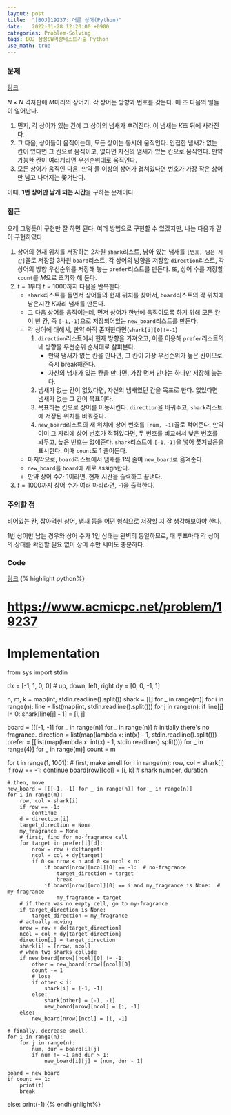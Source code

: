 ```yaml
---
layout: post
title:  "[BOJ]19237: 어른 상어(Python)"
date:   2022-01-28 12:20:00 +0900
categories: Problem-Solving
tags: BOJ 삼성SW역량테스트기출 Python
use_math: true
---
```


### 문제
[링크](https://www.acmicpc.net/problem/19237)

$N \times N$ 격자판에 $M$마리의 상어가. 각 상어는 방향과 번호를 갖는다. 매 초 다음의 일들이 일어난다.

1. 먼저, 각 상어가 있는 칸에 그 상어의 냄새가 뿌려진다. 이 냄새는 $K$초 뒤에 사라진다.
2. 그 다음, 상어들이 움직이는데, 모든 상어는 동시에 움직인다. 인접한 냄새가 없는 칸이 있다면 그 칸으로 움직이고, 없다면 자신의 냄새가 있는 칸으로 움직인다. 만약 가능한 칸이 여러개라면 우선순위대로 움직인다.
3. 모든 상어가 움직인 다음, 만약 둘 이상의 상어가 겹쳐있다면 번호가 가장 작은 상어만 남고 나머지는 쫓겨난다.

이때, **1번 상어만 남게 되는 시간**을 구하는 문제이다.

### 접근
으레 그렇듯이 구현만 잘 하면 된다. 여러 방법으로 구현할 수 있겠지만, 나는 다음과 같이 구현하였다.
1. 상어의 현재 위치를 저장하는 2차원 ```shark```리스트, 남아 있는 냄새를 ```[번호, 남은 시간]```꼴로 저장할 3차원 ```board```리스트, 각 상어의 방향을 저장할 ```direction```리스트, 각 상어의 방향 우선순위를 저장해 놓는 ```prefer```리스트를 만든다. 또, 상어 수를 저장할 ```count```를 $M$으로 초기화 해 둔다.
2. $t=1$부터 $t=1000$까지 다음을 반복한다:
    - ```shark```리스트를 돌면서 상어들의 현재 위치를 찾아서, ```board```리스트의 각 위치에 남은시간 $K$짜리 냄새를 만든다.
    - 그 다음 상어를 움직이는데, 먼저 상어가 한번에 움직이도록 하기 위해 모든 칸이 빈 칸, 즉 ```[-1,-1]```으로 저장되어있는 ```new_board```리스트를 만든다.
    - 각 상어에 대해서, 만약 아직 존재한다면(```shark[i][0]!=-1```)
        1. ```direction```리스트에서 현재 방향을 가져오고, 이를 이용해 ```prefer```리스트의 네 방향을 우선순위 순서대로 살펴본다.
            - 만약 냄새가 없는 칸을 만나면, 그 칸이 가장 우선순위가 높은 칸이므로 즉시 break해준다.
            - 자신의 냄새가 있는 칸을 만나면, 가장 먼저 만나는 하나만 저장해 놓는다.
        2. 냄새가 없는 칸이 없었다면, 자신의 냄새였던 칸을 목표로 한다. 없었다면 냄새가 없는 그 칸이 목표이다.
        3. 목표하는 칸으로 상어를 이동시킨다. ```direction```을 바꿔주고, ```shark```리스트에 저장된 위치를 바꿔준다. 
        4. ```new_board```리스트의 새 위치에 상어 번호를 ```[num, -1]```꼴로 적어준다. 만약 이미 그 자리에 상어 번호가 적혀있다면, 두 번호를 비교해서 낮은 번호를 놔두고, 높은 번호는 없애준다. ```shark```리스트에 ```[-1,-1]```을 넣어 쫓겨났음을 표시한다. 이때 ```count```도 1 줄어든다.
    - 마지막으로, ```board```리스트에서 냄새를 1씩 줄여 ```new_board```로 옮겨준다.
    - ```new_board```를 ```board```에 새로 assign한다.
    - 만약 상어 수가 1이라면, 현재 시간을 출력하고 끝낸다.
3. $t=1000$까지 상어 수가 여러 마리라면, -1을 출력한다.


### 주의할 점
비어있는 칸, 잡아먹힌 상어, 냄새 등을 어떤 형식으로 저장할 지 잘 생각해보아야 한다.

1번 상어만 남는 경우와 상어 수가 1인 상태는 완벽히 동일하므로, 매 루프마다 각 상어의 상태를 확인할 필요 없이 상어 수만 세어도 충분하다.


### Code
[링크](https://github.com/SeminKim/Problem-Solving/blob/master/BOJ/2201/19237.py)
{% highlight python%}
# https://www.acmicpc.net/problem/19237
# Implementation

from sys import stdin

dx = [-1, 1, 0, 0]  # up, down, left, right
dy = [0, 0, -1, 1]

n, m, k = map(int, stdin.readline().split())
shark = [[] for _ in range(m)]
for i in range(n):
    line = list(map(int, stdin.readline().split()))
    for j in range(n):
        if line[j] != 0:
            shark[line[j] - 1] = [i, j]

board = [[[-1, -1] for _ in range(n)] for _ in range(n)]  # initially there's no fragrance.
direction = list(map(lambda x: int(x) - 1, stdin.readline().split()))
prefer = [[list(map(lambda x: int(x) - 1, stdin.readline().split())) for _ in range(4)] for _ in range(m)]
count = m

for t in range(1, 1001):
    # first, make smell
    for i in range(m):
        row, col = shark[i]
        if row == -1:
            continue
        board[row][col] = [i, k]  # shark number, duration

    # then, move
    new_board = [[[-1, -1] for _ in range(n)] for _ in range(n)]
    for i in range(m):
        row, col = shark[i]
        if row == -1:
            continue
        d = direction[i]
        target_direction = None
        my_fragrance = None
        # first, find for no-fragrance cell
        for target in prefer[i][d]:
            nrow = row + dx[target]
            ncol = col + dy[target]
            if 0 <= nrow < n and 0 <= ncol < n:
                if board[nrow][ncol][0] == -1:  # no-fragrance
                    target_direction = target
                    break
                if board[nrow][ncol][0] == i and my_fragrance is None:  # my-fragrance
                    my_fragrance = target
        # if there was no empty cell, go to my-fragrance
        if target_direction is None:
            target_direction = my_fragrance
        # actually moving
        nrow = row + dx[target_direction]
        ncol = col + dy[target_direction]
        direction[i] = target_direction
        shark[i] = [nrow, ncol]
        # when two sharks collide
        if new_board[nrow][ncol][0] != -1:
            other = new_board[nrow][ncol][0]
            count -= 1
            # lose
            if other < i:
                shark[i] = [-1, -1]
            else:
                shark[other] = [-1, -1]
                new_board[nrow][ncol] = [i, -1]
        else:
            new_board[nrow][ncol] = [i, -1]

    # finally, decrease smell.
    for i in range(n):
        for j in range(n):
            num, dur = board[i][j]
            if num != -1 and dur > 1:
                new_board[i][j] = [num, dur - 1]

    board = new_board
    if count == 1:
        print(t)
        break

else:
    print(-1)
{% endhighlight%}